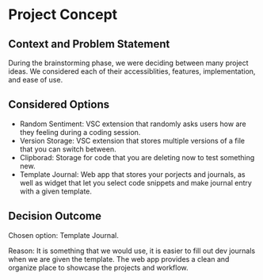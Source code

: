 # Project Concept

## Context and Problem Statement
During the brainstorming phase, we were deciding between many project ideas. We considered each of their accessiblities, features, implementation, and ease of use.

## Considered Options

* Random Sentiment: VSC extension that randomly asks users how are they feeling during a coding session.
* Version Storage: VSC extension that stores multiple versions of a file that you can switch between.
* Clipborad: Storage for code that you are deleting now to test something new.
* Template Journal: Web app that stores your porjects and journals, as well as widget that let you select code snippets and make journal entry with a given template.

## Decision Outcome

Chosen option: Template Journal.

Reason: It is something that we would use, it is easier to fill out dev journals when we are given the template. The web app provides a clean and organize place to showcase the projects and workflow.
